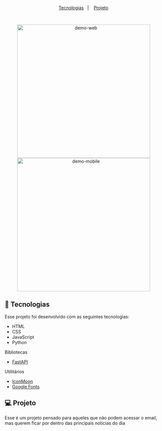 <p align="center">
  <a href="#-tecnologias">Tecnologias</a>&nbsp;&nbsp;&nbsp;|&nbsp;&nbsp;&nbsp;
  <a href="#-projeto">Projeto</a>
</p>

<br>

<p align="center">
  <img src=".github/demo-web.gif" alt="demo-web" height="425">
  <img src=".github/demo-mobile.gif" alt="demo-mobile" height="425">
</p>

## 🚀 Tecnologias

Esse projeto foi desenvolvido com as seguintes tecnologias:

- HTML
- CSS
- JavaScript
- Python

Bibliotecas

- [FastAPI](https://fastapi.tiangolo.com/)

Utilitários

- [IconMoon](https://icomoon.io/app/#/select)
- [Google Fonts](https://fonts.google.com/)

## 💻 Projeto

Esse é um projeto pensado para aqueles que não podem acessar o email, mas querem ficar por dentro das principais notícias do dia
